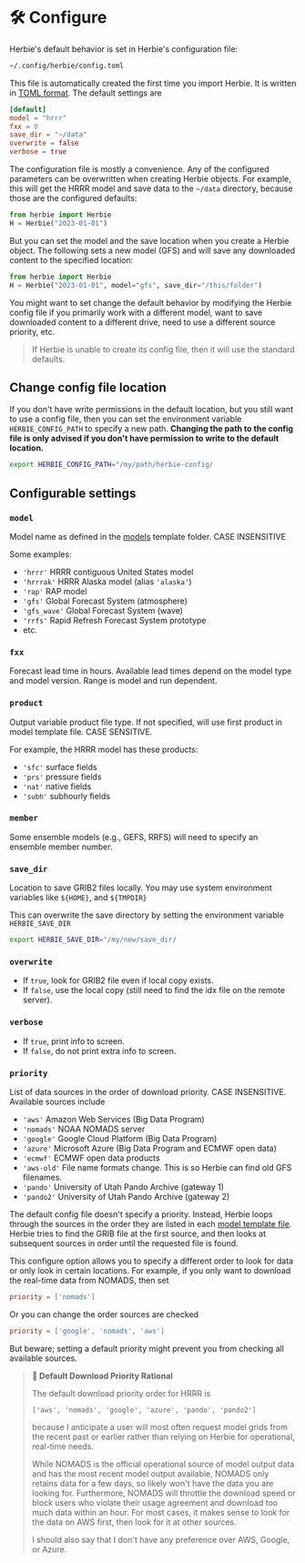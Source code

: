 # 🛠 Configure

Herbie's default behavior is set in Herbie's configuration file:

```bash
~/.config/herbie/config.toml
```

This file is automatically created the first time you import Herbie. It is written in [TOML format](https://toml.io/en/). The default settings are

```toml
[default]
model = "hrrr"
fxx = 0
save_dir = "~/data"
overwrite = false
verbose = true
```

The configuration file is mostly a convenience. Any of the configured parameters can be overwritten when creating Herbie objects. For example, this will get the HRRR model and save data to the `~/data` directory, because those are the configured defaults:

```python
from herbie import Herbie
H = Herbie("2023-01-01")
```

But you can set the model and the save location when you create a Herbie object. The following sets a new model (GFS) and will save any downloaded content to the specified location:

```python
from herbie import Herbie
H = Herbie("2023-01-01", model="gfs", save_dir="/this/folder")
```

You might want to set change the default behavior by modifying the Herbie config file if you primarily work with a different model, want to save downloaded content to a different drive, need to use a different source priority, etc.

> If Herbie is unable to create its config file, then it will use the standard defaults.

## Change config file location

If you don't have write permissions in the default location, but you still want to use a config file, then you can set the environment variable `HERBIE_CONFIG_PATH` to specify a new path. **Changing the path to the config file is only advised if you don't have permission to write to the default location.**

```bash
export HERBIE_CONFIG_PATH="/my/path/herbie-config/
```

## Configurable settings

### `model`

Model name as defined in the [models](https://github.com/blaylockbk/Herbie/tree/main/src/herbie/models) template folder. CASE INSENSITIVE

Some examples:

- `'hrrr'` HRRR contiguous United States model
- `'hrrrak'` HRRR Alaska model (alias `'alaska'`)
- `'rap'` RAP model
- `'gfs'` Global Forecast System (atmosphere)
- `'gfs_wave'` Global Forecast System (wave)
- `'rrfs'` Rapid Refresh Forecast System prototype
- etc.

### `fxx`

Forecast lead time in hours. Available lead times depend on
the model type and model version. Range is model and run
dependent.

### `product`

Output variable product file type. If not specified, will
use first product in model template file. CASE SENSITIVE.

For example, the HRRR model has these products:

- `'sfc'` surface fields
- `'prs'` pressure fields
- `'nat'` native fields
- `'subh'` subhourly fields

### `member`

Some ensemble models (e.g., GEFS, RRFS) will need to specify an ensemble member number.

### `save_dir`

Location to save GRIB2 files locally. You may use system environment variables like `${HOME}`, and `${TMPDIR}`

This can overwrite the save directory by setting the environment variable `HERBIE_SAVE_DIR`

```bash
export HERBIE_SAVE_DIR="/my/new/save_dir/
```

### `overwrite`

- If `true`, look for GRIB2 file even if local copy exists.
- If `false`, use the local copy (still need to find the idx file on the remote server).

### `verbose`

- If `true`, print info to screen.
- If `false`, do not print extra info to screen.


### `priority`

List of data sources in the order of download priority. CASE INSENSITIVE. Available sources include

- `'aws'` Amazon Web Services (Big Data Program)
- `'nomads'` NOAA NOMADS server
- `'google'` Google Cloud Platform (Big Data Program)
- `'azure'` Microsoft Azure (Big Data Program and ECMWF open data)
- `'ecmwf'` ECMWF open data products
- `'aws-old'` File name formats change. This is so Herbie can find old GFS filenames.
- `'pando'` University of Utah Pando Archive (gateway 1)
- `'pando2'` University of Utah Pando Archive (gateway 2)

The default config file doesn't specify a priority. Instead, Herbie loops through the sources in the order they are listed in each [model template file](https://github.com/blaylockbk/Herbie/tree/main/src/herbie/models). Herbie tries to find the GRIB file at the first source, and then looks at subsequent sources in order until the requested file is found.

This configure option allows you to specify a different order to look for data or only look in certain locations. For example, if you only want to download the real-time data from NOMADS, then set

```toml
priority = ['nomads']
```

Or you can change the order sources are checked

```toml
priority = ['google', 'nomads', 'aws']
```

But beware; setting a default priority might prevent you from checking all available sources.

> **📝 Default Download Priority Rational**
> 
> The default download priority order for HRRR is 
> ```
> ['aws', 'nomads', 'google', 'azure', 'pando', 'pando2']
> ```
> because I anticipate a user will most often request model grids from the recent past or earlier rather than relying on Herbie for operational, real-time needs.
> 
> While NOMADS is the official operational source of model output data and has the most recent model output available, NOMADS only retains data for a few days, so likely won't have the data you are looking for. Furthermore, NOMADS will throttle the download speed or block users who violate their usage agreement and download too much data within an hour. For most cases, it makes sense to look for the data on AWS first, then look for it at other sources. 
> 
> I should also say that I don't have any preference over AWS, Google, or Azure.
 